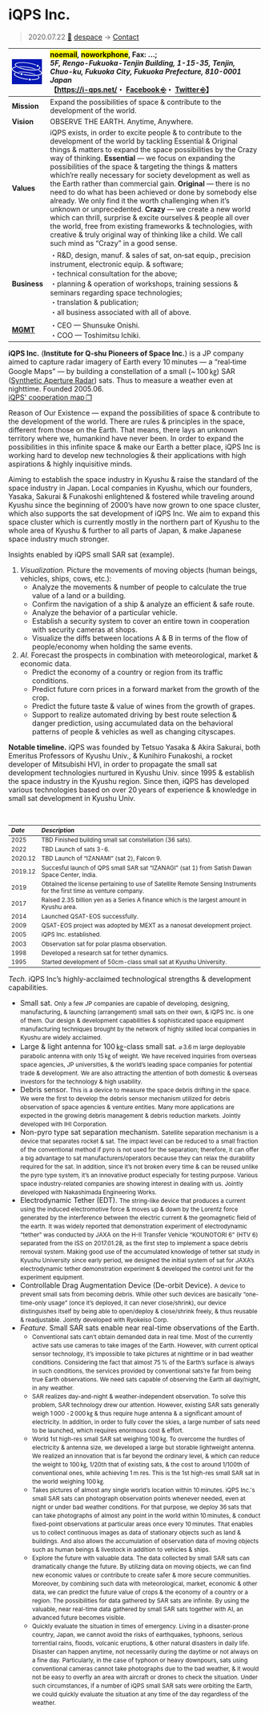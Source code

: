 # iQPS Inc.
> 2020.07.22 [🚀](../../index/index.md) [despace](../index.md) → [Contact](../contact.md)

|[![](../f/contact/i/iqps_logo1_thumb.png)](../f/contact/i/iqps_logo1.png)|<mark>noemail</mark>, <mark>noworkphone</mark>, Fax: …;<br> *5F, Rengo-Fukuoka-Tenjin Building, 1-15-35, Tenjin, Chuo-ku, Fukuoka City, Fukuoka Prefecture, 810-0001 Japan*<br> 【<https://i-qps.net/>・ [Facebook ⎆](https://facebook.com/qpslaboratory/)・ [Twitter ⎆](https://twitter.com/QPS_Inc)】|
|:--|:--|
|**Mission**|Expand the possibilities of space & contribute to the development of the world.|
|**Vision**|OBSERVE THE EARTH. Anytime, Anywhere.|
|**Values**|iQPS exists, in order to excite people & to contribute to the development of the world by tackling Essential & Original things & matters to expand the space possibilities by the Crazy way of thinking. **Essential** — we focus on expanding the possibilities of the space & targeting the things & matters which’re really necessary for society development as well as the Earth rather than commercial gain. **Original** — there is no need to do what has been achieved or done by somebody else already. We only find it the worth challenging when it’s unknown or unprecedented. **Crazy** — we create a new world which can thrill, surprise & excite ourselves & people all over the world, free from existing frameworks & technologies, with creative & truly original way of thinking like a child. We call such mind as “Crazy” in a good sense.|
|**Business**|・R&D, design, manuf. & sales of sat, on‑sat equip., precision instrument, electronic equip. & software;<br> ・technical consultation for the above;<br> ・planning & operation of workshops, training sessions & seminars regarding space technologies;<br> ・translation & publication;<br> ・all business associated with all of above.|
|**[MGMT](../mgmt.md)**|・CEO — Shunsuke Onishi.<br> ・COO — Toshimitsu Ichiki.|

**iQPS Inc.** (**Institute for Q-shu Pioneers of Space Inc.**) is a JP company aimed to capture radar imagery of Earth every 10 minutes — a “real‑time Google Maps” — by building a constellation of a small (~ 100 ㎏) SAR ([Synthetic Aperture Radar](../cam.md)) sats. Thus to measure a weather even at nighttime. Founded 2005.06.  
[iQPS' cooperation map ❐](../f/contact/iqps_coop1.png)

Reason of Our Existence — expand the possibilities of space & contribute to the development of the world. There are rules & principles in the space, different from those on the Earth. That means, there lays an unknown territory where we, humankind have never been. In order to expand the possibilities in this infinite space & make our Earth a better place, iQPS Inc is working hard to develop new technologies & their applications with high aspirations & highly inquisitive minds.

Aiming to establish the space industry in Kyushu & raise the standard of the space industry in Japan. Local companies in Kyushu, which our founders, Yasaka, Sakurai & Funakoshi enlightened & fostered while traveling around Kyushu since the beginning of 2000’s have now grown to one space cluster, which also supports the sat development of iQPS Inc. We aim to expand this space cluster which is currently mostly in the northern part of Kyushu to the whole area of Kyushu & further to all parts of Japan, & make Japanese space industry much stronger.

Insights enabled by iQPS small SAR sat (example).

   1. *Visualization.* Picture the movements of moving objects (human beings, vehicles, ships, cows, etc.):
      - Analyze the movements & number of people to calculate the true value of a land or a building.
      - Confirm the navigation of a ship & analyze an efficient & safe route.
      - Analyze the behavior of a particular vehicle.
      - Establish a security system to cover an entire town in cooperation with security cameras at shops.
      - Visualize the diffs between locations A & B in terms of the flow of people/economy when holding the same events.
   1. *AI.* Forecast the prospects in combination with meteorological, market & economic data.
      - Predict the economy of a country or region from its traffic conditions.
      - Predict future corn prices in a forward market from the growth of the crop.
      - Predict the future taste & value of wines from the growth of grapes.
      - Support to realize automated driving by best route selection & danger prediction, using accumulated data on the behavioral patterns of people & vehicles as well as changing cityscapes.

**Notable timeline.** iQPS was founded by Tetsuo Yasaka & Akira Sakurai, both Emeritus Professors of Kyushu Univ., & Kunihiro Funakoshi, a rocket developer of Mitsubishi HVI, in order to propagate the small sat development technologies nurtured in Kyushu Univ. since 1995 & establish the space industry in the Kyushu region. Since then, iQPS has developed various technologies based on over 20 years of experience & knowledge in small sat development in Kyushu Univ.

<p style="page-break-after:always"> </p>

<small>

|*Date*|*Description*|
|:--|:--|
|2025|TBD Finished building small sat constellation (36 sats).|
|2022|TBD Launch of sats 3-6.|
|2020.12|TBD Launch of “IZANAMI” (sat 2), Falcon 9.|
|2019.12|Succesful launch of QPS small SAR sat “IZANAGI” (sat 1) from Satish Dawan Space Center, India.|
|2019|Obtained the license pertaining to use of Satellite Remote Sensing Instruments for the first time as venture company.|
|2017|Raised 2.35 billion yen as a Series A finance which is the largest amount in Kyushu area.|
|2014|Launched QSAT-EOS successfully.|
|2009|QSAT-EOS project was adopted by MEXT as a nanosat development project.|
|2005|iQPS Inc. established.|
|2003|Observation sat for polar plasma observation.|
|1998|Developed a research sat for tether dynamics.|
|1995|Started development of 50cm-class small sat at Kyushu University.|

</small>

*Tech.* iQPS Inc’s highly-acclaimed technological strengths & development capabilities.

   - Small sat. <small>Only a few JP companies are capable of developing, designing, manufacturing, & launching (arrangement) small sats on their own, & iQPS Inc. is one of them. Our design & development capabilities & sophisticated space equipment manufacturing techniques brought by the network of highly skilled local companies in Kyushu are widely acclaimed.</small>
   - Large & light antenna for 100 ㎏-class small sat. <small>⌀ 3.6 m large deployable parabolic antenna with only 15 ㎏ of weight. We have received inquiries from overseas space agencies, JP universities, & the world’s leading space companies for potential trade & development. We are also attracting the attention of both domestic & overseas investors for the technology & high usability.</small>
   - Debris sensor. <small>This is a device to measure the space debris drifting in the space. We were the first to develop the debris sensor mechanism utilized for debris observation of space agencies & venture entities. Many more applications are expected in the growing debris management & debris reduction markets. Jointly developed with IHI Corporation.</small>
   - Non-pyro type sat separation mechanism. <small>Satellite separation mechanism is a device that separates rocket & sat. The impact level can be reduced to a small fraction of the conventional method if pyro is not used for the separation; therefore, it can offer a big advantage to sat manufacturers/operators because they can relax the durability required for the sat. In addition, since it’s not broken every time & can be reused unlike the pyro type system, it’s an innovative product especially for testing purpose. Various space industry-related companies are showing interest in dealing with us. Jointly developed with Nakashimada Engineering Works.</small>
   - Electrodynamic Tether (EDT). <small>The string-like device that produces a current using the induced electromotive force & moves up & down by the Lorentz force generated by the interference between the electric current & the geomagnetic field of the earth. It was widely reported that demonstration experiment of electrodynamic “tether” was conducted by JAXA on the H-II Transfer Vehicle “KOUNOTORI 6” (HTV 6) separated from the ISS on 2017.01.28, as the first step to implement a space debris removal system. Making good use of the accumulated knowledge of tether sat study in Kyushu University since early period, we designed the initial system of sat for JAXA’s electrodynamic tether demonstration experiment & developed the control unit for the experiment equipment.</small>
   - Controllable Drag Augmentation Device (De-orbit Device). <small>A device to prevent small sats from becoming debris. While other such devices are basically “one-time-only usage” (once it’s deployed, it can never close/shrink), our device distinguishes itself by being able to open/deploy & close/shrink freely, & thus reusable & readjustable. Jointly developed with Ryokeiso Corp.</small>
   - *Feature.*  Small SAR sats enable near real-time observations of the Earth.
      - <small>Conventional sats can’t obtain demanded data in real time. Most of the currently active sats use cameras to take images of the Earth. However, with current optical sensor technology, it’s impossible to take pictures at nighttime or in bad weather conditions. Considering the fact that almost 75 % of the Earth’s surface is always in such conditions, the services provided by conventional sats’re far from being true Earth observations. We need sats capable of observing the Earth all day/night, in any weather.</small>
      - <small>SAR realizes day-and-night & weather-independent observation. To solve this problem, SAR technology drew our attention. However, existing SAR sats generally weigh 1 000  ‑ 2 000 ㎏ & thus require huge antenna & a significant amount of electricity. In addition, in order to fully cover the skies, a large number of sats need to be launched, which requires enormous cost & effort.</small>
      - <small>World 1st high-res small SAR sat weighing 100 ㎏. To overcome the hurdles of electricity & antenna size, we developed a large but storable lightweight antenna. We realized an innovation that is far beyond the ordinary level, & which can reduce the weight to 100 ㎏, 1/20th that of existing sats, & the cost to around 1/100th of conventional ones, while achieving 1 m res. This is the 1st high-res small SAR sat in the world weighing 100 ㎏.</small>
      - <small>Takes pictures of almost any single world’s location within 10 minutes. iQPS Inc.'s small SAR sats can photograph observation points whenever needed, even at night or under bad weather conditions. For that purpose, we deploy 36 sats that can take photographs of almost any point in the world within 10 minutes, & conduct fixed-point observations at particular areas once every 10 minutes. That enables us to collect continuous images as data of stationary objects such as land & buildings. And also allows the accumulation of observation data of moving objects such as human beings & livestock in addition to vehicles & ships.</small>
      - <small>Explore the future with valuable data. The data collected by small SAR sats can dramatically change the future. By utilizing data on moving objects, we can find new economic values or contribute to create safer & more secure communities. Moreover, by combining such data with meteorological, market, economic & other data, we can predict the future value of crops & the economy of a country or a region. The possibilities for data gathered by SAR sats are infinite. By using the valuable, near real-time data gathered by small SAR sats together with AI, an advanced future becomes visible.</small>
      - <small>Quickly evaluate the situation in times of emergency. Living in a disaster-prone country, Japan, we cannot avoid the risks of earthquakes, typhoons, serious torrential rains, floods, volcanic eruptions, & other natural disasters in daily life. Disaster can happen anytime, not necessarily during the daytime or not always on a fine day. Particularly, in the case of typhoon or heavy downpours, sats using conventional cameras cannot take photographs due to the bad weather, & it would not be easy to overfly an area with aircraft or drones to check the situation. Under such circumstances, if a number of iQPS small SAR sats were orbiting the Earth, we could quickly evaluate the situation at any time of the day regardless of the weather.</small>
